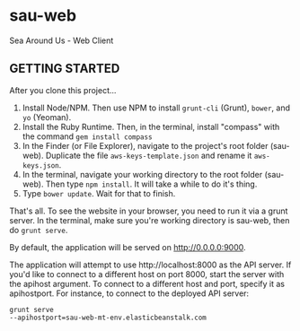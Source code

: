 sau-web
=======

Sea Around Us - Web Client

GETTING STARTED
---------------

After you clone this project...

1. Install Node/NPM. Then use NPM to install `grunt-cli` (Grunt), `bower`, and `yo` (Yeoman).
1. Install the Ruby Runtime. Then, in the terminal, install "compass" with the command `gem install compass`
1. In the Finder (or File Explorer), navigate to the project's root folder (sau-web). Duplicate the file `aws-keys-template.json` and rename it `aws-keys.json`.
1. In the terminal, navigate your working directory to the root folder (sau-web). Then type `npm install`. It will take a while to do it's thing.
1. Type `bower update`. Wait for that to finish.

That's all. To see the website in your browser, you need to run it via a grunt server. In the terminal, make sure you're working directory is sau-web, then do `grunt serve`.

By default, the application will be served on http://0.0.0.0:9000.

The application will attempt to use http://localhost:8000 as the API server.  If you'd like to connect to a different host on port 8000, start the server with the apihost argument.  To connect to a different host and port, specify it as apihostport.  For instance, to connect to the deployed API server:

<code>grunt serve --apihostport=sau-web-mt-env.elasticbeanstalk.com</code>



